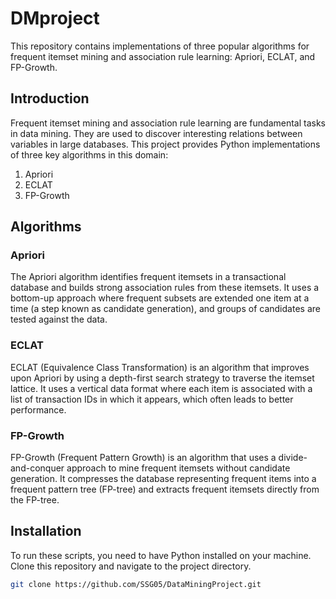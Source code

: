 # DMproject

This repository contains implementations of three popular algorithms for frequent itemset mining and association rule learning: Apriori, ECLAT, and FP-Growth.

## Introduction

Frequent itemset mining and association rule learning are fundamental tasks in data mining. They are used to discover interesting relations between variables in large databases. This project provides Python implementations of three key algorithms in this domain:

1. Apriori
2. ECLAT
3. FP-Growth

## Algorithms

### Apriori

The Apriori algorithm identifies frequent itemsets in a transactional database and builds strong association rules from these itemsets. It uses a bottom-up approach where frequent subsets are extended one item at a time (a step known as candidate generation), and groups of candidates are tested against the data.

### ECLAT

ECLAT (Equivalence Class Transformation) is an algorithm that improves upon Apriori by using a depth-first search strategy to traverse the itemset lattice. It uses a vertical data format where each item is associated with a list of transaction IDs in which it appears, which often leads to better performance.

### FP-Growth

FP-Growth (Frequent Pattern Growth) is an algorithm that uses a divide-and-conquer approach to mine frequent itemsets without candidate generation. It compresses the database representing frequent items into a frequent pattern tree (FP-tree) and extracts frequent itemsets directly from the FP-tree.

## Installation

To run these scripts, you need to have Python installed on your machine. Clone this repository and navigate to the project directory.

```bash
git clone https://github.com/SSG05/DataMiningProject.git

